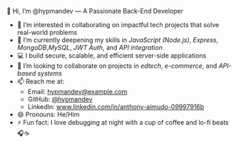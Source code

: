👋 Hi, I’m @hypmandev — A Passionate Back-End Developer

- 👀 I’m interested in collaborating on impactful tech projects that solve real-world problems  
- 🌱 I’m currently deepening my skills in *JavaScript (Node.js)*, *Express*, *MongoDB*,*MySQL*, *JWT Auth*, and *API integration*  
- 💻 I build secure, scalable, and efficient server-side applications  
- 💞 I’m looking to collaborate on projects in *edtech*, *e-commerce*, and *API-based systems*  
- 📫 Reach me at:  
  - Email: hypmandev@example.com  
  - GitHub: [@hypmandev](https://github.com/hypmandev)  
  - LinkedIn: www.linkedin.com/in/anthony-aimudo-09997916b
- 😄 Pronouns: He/Him  
- ⚡ Fun fact: I love debugging at night with a cup of coffee and lo-fi beats 🎧☕  


<!---
hypmandev/hypmandev is a ✨ special ✨ repository because its `README.md` (this file) appears on your GitHub profile.
You can click the Preview link to take a look at your changes.
--->
